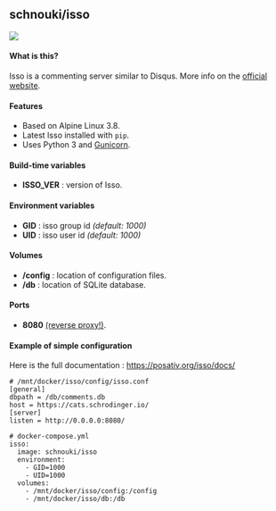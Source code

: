 ## schnouki/isso

![](https://i.goopics.net/q1.png)


#### What is this?
Isso is a commenting server similar to Disqus. More info on the [official website](https://posativ.org/isso/).

#### Features
- Based on Alpine Linux 3.8.
- Latest Isso installed with `pip`.
- Uses Python 3 and [Gunicorn](http://gunicorn.org/).

#### Build-time variables
- **ISSO_VER** : version of Isso.

#### Environment variables
- **GID** : isso group id *(default: 1000)*
- **UID** : isso user id *(default: 1000)*

#### Volumes
- **/config** : location of configuration files.
- **/db** : location of SQLite database.

#### Ports
- **8080** [(reverse proxy!)](https://github.com/hardware/mailserver/wiki/Reverse-proxy-configuration).

#### Example of simple configuration
Here is the full documentation : https://posativ.org/isso/docs/

```
# /mnt/docker/isso/config/isso.conf
[general]
dbpath = /db/comments.db
host = https://cats.schrodinger.io/
[server]
listen = http://0.0.0.0:8080/

# docker-compose.yml
isso:
  image: schnouki/isso
  environment:
    - GID=1000
    - UID=1000
  volumes:
    - /mnt/docker/isso/config:/config
    - /mnt/docker/isso/db:/db
```
